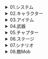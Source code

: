 <details><summary>01.システム</summary>

# 01.システム
| 原文 | 翻訳済 |  
| :---: | :---: |
|a|b|
</details>

<details><summary>02.キャラクター</summary>

# 02.キャラクター
## 01.R
| キャラ名原文 | キャラ名 | 奥義名 | 奥義説明 | 特性1名 | 特性1説明 | 特性2名 | 特性2説明 | 防御技名 | 防御技説明 | 覚醒強化説明 | 防御技説明 | キャラストーリー1 | キャラストーリー2 | キャラストーリー3 | キャラストーリー4 | キャラストーリー5 |
| :---: | :---: | :---: | :---: | :---: | :---: | :---: | :---: | :---: | :---: | :---: | :---: | :---: | :---: | :---: | :---: | :---: |
|????|ｘ|ｘ|ｘ|ｘ|ｘ|ｘ|ｘ|ｘ|ｘ|ｘ|ｘ|ｘ|ｘ|ｘ|ｘ|ｘ|

## 02.SR
| キャラ名原文 | キャラ名 | 奥義名 | 奥義説明 | 特性1名 | 特性1説明 | 特性2名 | 特性2説明 | 防御技名 | 防御技説明 | 覚醒強化説明 | 防御技説明 | キャラストーリー1 | キャラストーリー2 | キャラストーリー3 | キャラストーリー4 | キャラストーリー5 |
| :---: | :---: | :---: | :---: | :---: | :---: | :---: | :---: | :---: | :---: | :---: | :---: | :---: | :---: | :---: | :---: | :---: |
| 雪莉 | ｘ | ｘ | ｘ | ｘ | ｘ | ｘ | ｘ | ｘ | ｘ | ｘ | ｘ | ｘ | ｘ | ｘ | ｘ | ｘ |

## 03.SSR
| キャラ名原文 | キャラ名 | 奥義名 | 奥義説明 | 特性1名 | 特性1説明 | 特性2名 | 特性2説明 | 防御技名 | 防御技説明 | 覚醒強化説明 | 防御技説明 | キャラストーリー1 | キャラストーリー2 | キャラストーリー3 | キャラストーリー4 | キャラストーリー5 |
| :---: | :---: | :---: | :---: | :---: | :---: | :---: | :---: | :---: | :---: | :---: | :---: | :---: | :---: | :---: | :---: | :---: |
| 凱瑟琳 | 済 | 済 | 済 | 済 | 済 | 済 | 済 | 済 | 済 | 済 | 済 | 済 | ｘ | ｘ | ｘ | 無 |
</details>

<details><summary>03.アイテム</summary>

# 03.アイテム
## 01.素材アイテム
| アイテム名原文 | アイテム名 | 説明 |
| :---: | :---: | :---: |
|????|ｘ|ｘ|

## 02.強化アイテム
| アイテム名原文 | アイテム名 | 説明 |
| :---: | :---: | :---: |
|????|ｘ|ｘ|

## 03.設計図
| アイテム名原文 | アイテム名 | 説明 |
| :---: | :---: | :---: |
| 破損的午安熊 | 済 | 済 |
| 破損的飲血枯刃 | 済 | 済 |
| 破損的生機獵狩 | 済 | 済 |
| 破損的腥紅血荊 | 済 | 済 |
| 破損的四季魔導書 | 済 | 済 |
| 破損的薔薇之書 | 済 | 済 |
| 破損的藥力引爆魔杖 | 済 | 済 |

## 04.ショップアイテム
| アイテム名原文 | アイテム名 | 説明 |
| :---: | :---: | :---: |
|????|ｘ|ｘ|

## 05.イベントアイテム
### 001.樹海幻境大冒險
| アイテム名原文 | アイテム名 | 説明 |
| :---: | :---: | :---: |
| 炎陽紅花 | 済 | 済 |
| 藍露朵蘭 | 済 | 済 |
| 夜光白花 | 済 | 済 |

## 06.その他
### 01.パーツ
#### 001.粽子傳説
| アイテム名原文 | アイテム名 | 説明 |
| :---: | :---: | :---: |
| 師氣的鬚子 | 済 | 済 |
| 紫毛的立蛋 | 済 | 済 |
| 吉祥物的立蛋 | 済 | 済 |
| 藍毛的立蛋 | 済 | 済 |
| 綠毛的立蛋 | 済 | 済 |
| 紅毛的立蛋 | 済 | 済 |
| 元氣的粽子 | 済 | 済 |

### 02.称号
| アイテム名原文 | アイテム名 | 説明 |
| :---: | :---: | :---: |
|????|ｘ|ｘ|

### 03.スタンプ
| アイテム名原文 | アイテム名 | 説明 |
| :---: | :---: | :---: |
|????|ｘ|ｘ|
</details>

<details><summary>04.武器</summary>

# 04.武器
## 01.剣
### 1コスト
| 武器名原文 | 武器名 | 武器説明 |
| :---: | :---: | :---: |
| 午安熊 | 済 | 済 |

### 2コスト
| 武器名原文 | 武器名 | 武器説明 |
| :---: | :---: | :---: |

### 3コスト
| 武器名原文 | 武器名 | 武器説明 |
| :---: | :---: | :---: |
| 屠龍寶刀 | 済 | 済 |
| 飲血枯刃 | 済 | 済 |

### 4コスト
| 武器名原文 | 武器名 | 武器説明 |
| :---: | :---: | :---: |

### 5コスト
| 武器名原文 | 武器名 | 武器説明 |
| :---: | :---: | :---: |

### 6コスト
| 武器名原文 | 武器名 | 武器説明 |
| :---: | :---: | :---: |

### 7コスト
| 武器名原文 | 武器名 | 武器説明 |
| :---: | :---: | :---: |

### 8コスト
| 武器名原文 | 武器名 | 武器説明 |
| :---: | :---: | :---: |

### 9コスト
| 武器名原文 | 武器名 | 武器説明 |
| :---: | :---: | :---: |

### 10コスト
| 武器名原文 | 武器名 | 武器説明 |
| :---: | :---: | :---: |

### 11コスト
| 武器名原文 | 武器名 | 武器説明 |
| :---: | :---: | :---: |

### 12コスト
| 武器名原文 | 武器名 | 武器説明 |
| :---: | :---: | :---: |

## 02.弓
### 1コスト
| 武器名原文 | 武器名 | 武器説明 |
| :---: | :---: | :---: |

### 2コスト
| 武器名原文 | 武器名 | 武器説明 |
| :---: | :---: | :---: |

### 3コスト
| 武器名原文 | 武器名 | 武器説明 |
| :---: | :---: | :---: |

### 4コスト
| 武器名原文 | 武器名 | 武器説明 |
| :---: | :---: | :---: |
| 生機獵狩 | 済 | 済 |

### 5コスト
| 武器名原文 | 武器名 | 武器説明 |
| :---: | :---: | :---: |

### 6コスト
| 武器名原文 | 武器名 | 武器説明 |
| :---: | :---: | :---: |

### 7コスト
| 武器名原文 | 武器名 | 武器説明 |
| :---: | :---: | :---: |

### 8コスト
| 武器名原文 | 武器名 | 武器説明 |
| :---: | :---: | :---: |

### 9コスト
| 武器名原文 | 武器名 | 武器説明 |
| :---: | :---: | :---: |

### 10コスト
| 武器名原文 | 武器名 | 武器説明 |
| :---: | :---: | :---: |

### 11コスト
| 武器名原文 | 武器名 | 武器説明 |
| :---: | :---: | :---: |

### 12コスト
| 武器名原文 | 武器名 | 武器説明 |
| :---: | :---: | :---: |

## 03.杖
### 1コスト
| 武器名原文 | 武器名 | 武器説明 |
| :---: | :---: | :---: |
| 腥紅血荊 | 済 | 済 |

### 2コスト
| 武器名原文 | 武器名 | 武器説明 |
| :---: | :---: | :---: |

### 3コスト
| 武器名原文 | 武器名 | 武器説明 |
| :---: | :---: | :---: |
| 藥力引爆魔杖 | 済 | 済 |

### 4コスト
| 武器名原文 | 武器名 | 武器説明 |
| :---: | :---: | :---: |

### 5コスト
| 武器名原文 | 武器名 | 武器説明 |
| :---: | :---: | :---: |

### 6コスト
| 武器名原文 | 武器名 | 武器説明 |
| :---: | :---: | :---: |

### 7コスト
| 武器名原文 | 武器名 | 武器説明 |
| :---: | :---: | :---: |

### 8コスト
| 武器名原文 | 武器名 | 武器説明 |
| :---: | :---: | :---: |

### 9コスト
| 武器名原文 | 武器名 | 武器説明 |
| :---: | :---: | :---: |

### 10コスト
| 武器名原文 | 武器名 | 武器説明 |
| :---: | :---: | :---: |

### 11コスト
| 武器名原文 | 武器名 | 武器説明 |
| :---: | :---: | :---: |

### 12コスト
| 武器名原文 | 武器名 | 武器説明 |
| :---: | :---: | :---: |


## 04.本
### 1コスト
| 武器名原文 | 武器名 | 武器説明 |
| :---: | :---: | :---: |

### 2コスト
| 武器名原文 | 武器名 | 武器説明 |
| :---: | :---: | :---: |

### 3コスト
| 武器名原文 | 武器名 | 武器説明 |
| :---: | :---: | :---: |
| 四季魔導書 | 済 | 済 |

### 4コスト
| 武器名原文 | 武器名 | 武器説明 |
| :---: | :---: | :---: |
| 薔薇之書 | 済 | 済 |

### 5コスト
| 武器名原文 | 武器名 | 武器説明 |
| :---: | :---: | :---: |

### 6コスト
| 武器名原文 | 武器名 | 武器説明 |
| :---: | :---: | :---: |

### 7コスト
| 武器名原文 | 武器名 | 武器説明 |
| :---: | :---: | :---: |

### 8コスト
| 武器名原文 | 武器名 | 武器説明 |
| :---: | :---: | :---: |

### 9コスト
| 武器名原文 | 武器名 | 武器説明 |
| :---: | :---: | :---: |

### 10コスト
| 武器名原文 | 武器名 | 武器説明 |
| :---: | :---: | :---: |

### 11コスト
| 武器名原文 | 武器名 | 武器説明 |
| :---: | :---: | :---: |

### 12コスト
| 武器名原文 | 武器名 | 武器説明 |
| :---: | :---: | :---: |

</details>

<details><summary>05.チャプター</summary>

# 05.チャプター
| チャプター名原文 | 翻訳状況 |
| :---: | :---: |
| 粽子傳説 | 済 |
| 樹海幻境大冒險 | 済 |
</details>

<details><summary>06.ステージ</summary>

# 06.ステージ
| チャプター名原文 | 進捗 |
| :---: | :---: |
| 粽子傳説 | 12/12済 |
| 樹海幻境大冒險 | 0/?済 |
</details>

<details><summary>07.シナリオ</summary>

# 07.シナリオ
## 01.樹海幻境大冒險
| シナリオ名原文 | シナリオ名 | 原文書き写し進捗 | 文章翻訳進捗 |
| :---: | :---: | :---: | :---: |
| 森林苦戦 | 済 | 済 | 済 | 済 |
| 内訌 | 済 | 済 | 済 | 済 |
| 採藥人 雪莉 | 済 | 済 | 済 | 済 |
</details>

<details><summary>08.敵Mob</summary>

# 08.敵Mob
## 01.雑魚
| 敵Mob名原文 | 敵Mob名 | 敵Mob奥義 | 敵Mob特性1 | 敵Mob特性2 |
| :---: | :---: | :---: | :---: | :---: |
|????|ｘ|ｘ|ｘ|ｘ|
</details>
